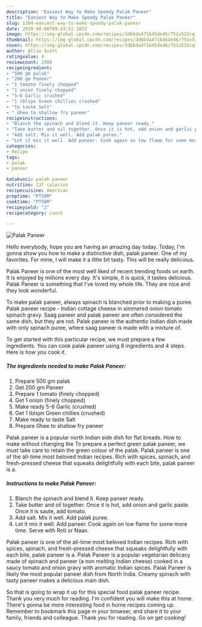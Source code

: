 ```yaml
---
description: "Easiest Way to Make Speedy Palak Paneer"
title: "Easiest Way to Make Speedy Palak Paneer"
slug: 1184-easiest-way-to-make-speedy-palak-paneer
date: 2020-08-06T09:43:51.182Z
image: https://img-global.cpcdn.com/recipes/3d6bda471645de46/751x532cq70/palak-paneer-recipe-main-photo.jpg
thumbnail: https://img-global.cpcdn.com/recipes/3d6bda471645de46/751x532cq70/palak-paneer-recipe-main-photo.jpg
cover: https://img-global.cpcdn.com/recipes/3d6bda471645de46/751x532cq70/palak-paneer-recipe-main-photo.jpg
author: Allie Scott
ratingvalue: 4
reviewcount: 2988
recipeingredient:
- "500 gm palak"
- "200 gm Paneer"
- "1 tomato finely chopped"
- "1 onion finely chopped"
- "5-6 Garlic crushed"
- "1 tblspn Green chillies crushed"
- "to taste Salt"
- " Ghee to shallow fry paneer"
recipeinstructions:
- "Blanch the spinach and blend it. Keep paneer ready."
- "Take butter and oil together. Once it is hot, add onion and garlic paste. Once it is saute, add tomato."
- "Add salt. Mix it well. Add palak puree."
- "Let it mix it well. Add paneer. Cook again on low flame for some more time. Serve with Roti or Naan."
categories:
- Recipe
tags:
- palak
- paneer

katakunci: palak paneer 
nutrition: 137 calories
recipecuisine: American
preptime: "PT10M"
cooktime: "PT56M"
recipeyield: "2"
recipecategory: Lunch

---
```



![Palak Paneer](https://img-global.cpcdn.com/recipes/3d6bda471645de46/751x532cq70/palak-paneer-recipe-main-photo.jpg)

Hello everybody, hope you are having an amazing day today. Today, I'm gonna show you how to make a distinctive dish, palak paneer. One of my favorites. For mine, I will make it a little bit tasty. This will be really delicious.

Palak Paneer is one of the most well liked of recent trending foods on earth. It is enjoyed by millions every day. It's simple, it is quick, it tastes delicious. Palak Paneer is something that I've loved my whole life. They are nice and they look wonderful.

To make palak paneer, always spinach is blanched prior to making a puree. Palak paneer recipe - Indian cottage cheese in simmered onion tomato spinach gravy. Saag paneer and palak paneer are often considered the same dish, but they are not. Palak paneer is the authentic Indian dish made with only spinach puree, where saag paneer is made with a mixture of.


To get started with this particular recipe, we must prepare a few ingredients. You can cook palak paneer using 8 ingredients and 4 steps. Here is how you cook it.

<!--inarticleads1-->

##### The ingredients needed to make Palak Paneer:

1. Prepare 500 gm palak
1. Get 200 gm Paneer
1. Prepare 1 tomato (finely chopped)
1. Get 1 onion (finely chopped)
1. Make ready 5-6 Garlic (crushed)
1. Get 1 tblspn Green chillies (crushed)
1. Make ready to taste Salt
1. Prepare  Ghee to shallow fry paneer


Palak paneer is a popular north Indian side dish for flat breads. How to make without changing the To prepare a perfect green palak paneer, we must take care to retain the green colour of the palak. Palak paneer is one of the all-time most beloved Indian recipes. Rich with spices, spinach, and fresh-pressed cheese that squeaks delightfully with each bite, palak paneer is a. 

<!--inarticleads2-->

##### Instructions to make Palak Paneer:

1. Blanch the spinach and blend it. Keep paneer ready.
1. Take butter and oil together. Once it is hot, add onion and garlic paste. Once it is saute, add tomato.
1. Add salt. Mix it well. Add palak puree.
1. Let it mix it well. Add paneer. Cook again on low flame for some more time. Serve with Roti or Naan.


Palak paneer is one of the all-time most beloved Indian recipes. Rich with spices, spinach, and fresh-pressed cheese that squeaks delightfully with each bite, palak paneer is a. Palak Paneer is a popular vegetarian delicacy made of spinach and paneer (a non melting Indian cheese) cooked in a saucy tomato and onion gravy with aromatic Indian spices. Palak Paneer is likely the most popular paneer dish from North India. Creamy spinach with tasty paneer makes a delicious main dish. 

So that is going to wrap it up for this special food palak paneer recipe. Thank you very much for reading. I'm confident you will make this at home. There's gonna be more interesting food in home recipes coming up. Remember to bookmark this page in your browser, and share it to your family, friends and colleague. Thank you for reading. Go on get cooking!
